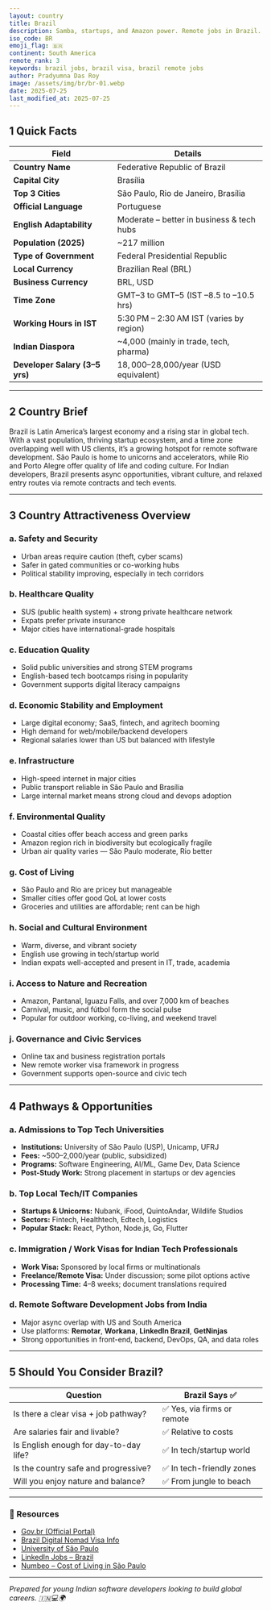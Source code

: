 ```yaml
---
layout: country
title: Brazil
description: Samba, startups, and Amazon power. Remote jobs in Brazil. Trilp AI curated info. Indians in Brazil.
iso_code: BR
emoji_flag: 🇧🇷
continent: South America
remote_rank: 3
keywords: brazil jobs, brazil visa, brazil remote jobs
author: Pradyumna Das Roy
image: /assets/img/br/br-01.webp
date: 2025-07-25
last_modified_at: 2025-07-25
---
```


## 1 Quick Facts

| Field                          | Details                                   |
| ------------------------------ | ----------------------------------------- |
| **Country Name**               | Federative Republic of Brazil             |
| **Capital City**               | Brasília                                  |
| **Top 3 Cities**               | São Paulo, Rio de Janeiro, Brasília       |
| **Official Language**          | Portuguese                                |
| **English Adaptability**       | Moderate – better in business & tech hubs |
| **Population (2025)**          | ~217 million                              |
| **Type of Government**         | Federal Presidential Republic             |
| **Local Currency**             | Brazilian Real (BRL)                      |
| **Business Currency**          | BRL, USD                                  |
| **Time Zone**                  | GMT–3 to GMT–5 (IST –8.5 to –10.5 hrs)    |
| **Working Hours in IST**       | 5:30 PM – 2:30 AM IST (varies by region)  |
| **Indian Diaspora**            | ~4,000 (mainly in trade, tech, pharma)    |
| **Developer Salary (3–5 yrs)** | $18,000–$28,000/year (USD equivalent)     |

---

## 2 Country Brief

Brazil is Latin America’s largest economy and a rising star in global tech. With a vast population, thriving startup ecosystem, and a time zone overlapping well with US clients, it’s a growing hotspot for remote software development. São Paulo is home to unicorns and accelerators, while Rio and Porto Alegre offer quality of life and coding culture. For Indian developers, Brazil presents async opportunities, vibrant culture, and relaxed entry routes via remote contracts and tech events.

---

## 3 Country Attractiveness Overview

### a. Safety and Security

- Urban areas require caution (theft, cyber scams)
- Safer in gated communities or co-working hubs
- Political stability improving, especially in tech corridors

### b. Healthcare Quality

- SUS (public health system) + strong private healthcare network
- Expats prefer private insurance
- Major cities have international-grade hospitals

### c. Education Quality

- Solid public universities and strong STEM programs
- English-based tech bootcamps rising in popularity
- Government supports digital literacy campaigns

### d. Economic Stability and Employment

- Large digital economy; SaaS, fintech, and agritech booming
- High demand for web/mobile/backend developers
- Regional salaries lower than US but balanced with lifestyle

### e. Infrastructure

- High-speed internet in major cities
- Public transport reliable in São Paulo and Brasília
- Large internal market means strong cloud and devops adoption

### f. Environmental Quality

- Coastal cities offer beach access and green parks
- Amazon region rich in biodiversity but ecologically fragile
- Urban air quality varies — São Paulo moderate, Rio better

### g. Cost of Living

- São Paulo and Rio are pricey but manageable
- Smaller cities offer good QoL at lower costs
- Groceries and utilities are affordable; rent can be high

### h. Social and Cultural Environment

- Warm, diverse, and vibrant society
- English use growing in tech/startup world
- Indian expats well-accepted and present in IT, trade, academia

### i. Access to Nature and Recreation

- Amazon, Pantanal, Iguazu Falls, and over 7,000 km of beaches
- Carnival, music, and fútbol form the social pulse
- Popular for outdoor working, co-living, and weekend travel

### j. Governance and Civic Services

- Online tax and business registration portals
- New remote worker visa framework in progress
- Government supports open-source and civic tech

---

## 4 Pathways & Opportunities

### a. Admissions to Top Tech Universities

- **Institutions:** University of São Paulo (USP), Unicamp, UFRJ
- **Fees:** ~$500–$2,000/year (public, subsidized)
- **Programs:** Software Engineering, AI/ML, Game Dev, Data Science
- **Post-Study Work:** Strong placement in startups or dev agencies

### b. Top Local Tech/IT Companies

- **Startups & Unicorns:** Nubank, iFood, QuintoAndar, Wildlife Studios
- **Sectors:** Fintech, Healthtech, Edtech, Logistics
- **Popular Stack:** React, Python, Node.js, Go, Flutter

### c. Immigration / Work Visas for Indian Tech Professionals

- **Work Visa:** Sponsored by local firms or multinationals
- **Freelance/Remote Visa:** Under discussion; some pilot options active
- **Processing Time:** 4–8 weeks; document translations required

### d. Remote Software Development Jobs from India

- Major async overlap with US and South America
- Use platforms: **Remotar**, **Workana**, **LinkedIn Brazil**, **GetNinjas**
- Strong opportunities in front-end, backend, DevOps, QA, and data roles

---

## 5 Should You Consider Brazil?

| Question                               | Brazil Says ✅              |
| -------------------------------------- | --------------------------- |
| Is there a clear visa + job pathway?   | ✅ Yes, via firms or remote |
| Are salaries fair and livable?         | ✅ Relative to costs        |
| Is English enough for day-to-day life? | ✅ In tech/startup world    |
| Is the country safe and progressive?   | ✅ In tech-friendly zones   |
| Will you enjoy nature and balance?     | ✅ From jungle to beach     |

---

### 🔗 Resources

- [Gov.br (Official Portal)](https://www.gov.br/)
- [Brazil Digital Nomad Visa Info](https://www.gov.br/mre/en)
- [University of São Paulo](https://www5.usp.br/)
- [LinkedIn Jobs – Brazil](https://www.linkedin.com/jobs/search/?location=Brazil)
- [Numbeo – Cost of Living in São Paulo](https://www.numbeo.com/cost-of-living/in/Sao-Paulo)

---

_Prepared for young Indian software developers looking to build global careers. 🇮🇳💻🌍_
